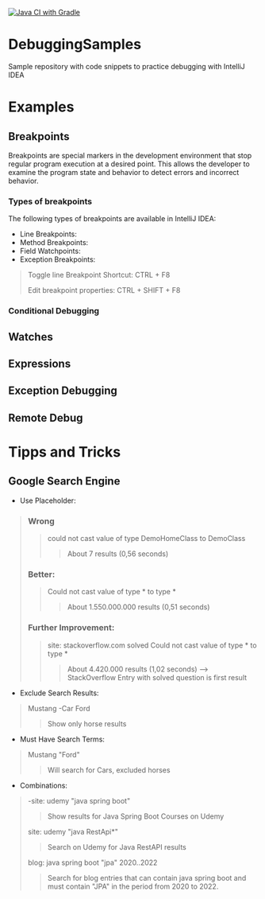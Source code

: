 [![Java CI with Gradle](https://github.com/Thomas-Mildner/DebuggingSamples/actions/workflows/gradle.yml/badge.svg)](https://github.com/Thomas-Mildner/DebuggingSamples/actions/workflows/gradle.yml)

# DebuggingSamples
Sample repository with code snippets to practice debugging with IntelliJ IDEA


# Examples

## Breakpoints

Breakpoints are special markers in the development environment that stop regular program execution at a desired point. This allows the developer to examine the program state and behavior to detect errors and incorrect behavior.

### Types of breakpoints

The following types of breakpoints are available in IntelliJ IDEA:

- Line Breakpoints: 
- Method Breakpoints:
- Field Watchpoints:
- Exception Breakpoints:

> Toggle line Breakpoint Shortcut: CTRL + F8
>
> Edit breakpoint properties: CTRL + SHIFT + F8

### Conditional Debugging

## Watches
## Expressions


## Exception Debugging

## Remote Debug



# Tipps and Tricks

## Google Search Engine

- Use Placeholder:
> ### Wrong
>> could not cast value of type DemoHomeClass to DemoClass
>>> About 7 results (0,56 seconds)
>
> ### Better:
>
>> Could not cast value of type * to type *
>>> About 1.550.000.000 results (0,51 seconds) 
>
> ### Further Improvement:
>
>> site: stackoverflow.com solved Could not cast value of type * to type *
>>> About 4.420.000 results (1,02 seconds)   --> StackOverflow Entry with solved question is first result

- Exclude Search Results:
> Mustang -Car Ford
>> Show only horse results 

- Must Have Search Terms:
> Mustang "Ford"
>> Will search for Cars, excluded horses

- Combinations:
> -site: udemy "java spring boot"
>> Show results for Java Spring Boot Courses on Udemy
>
> site: udemy "java RestApi*"
>> Search on Udemy for Java RestAPI results
>
> blog: java spring boot "jpa" 2020..2022
>> Search for blog entries that can contain java spring boot and must contain "JPA" in the period from 2020 to 2022.